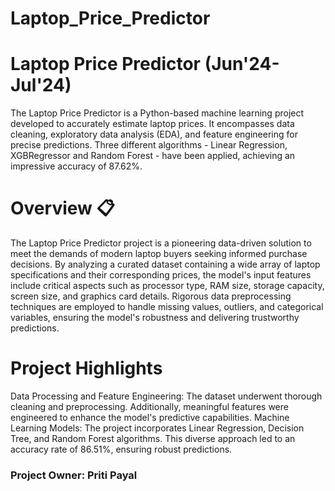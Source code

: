 # Laptop_Price_Predictor
# Laptop Price Predictor (Jun'24-Jul'24)
The Laptop Price Predictor is a Python-based machine learning project developed to accurately estimate laptop prices. It encompasses data cleaning, exploratory data analysis (EDA), and feature engineering for precise predictions. Three different algorithms - Linear Regression, XGBRegressor and Random Forest - have been applied, achieving an impressive accuracy of 87.62%.

# Overview 📋
The Laptop Price Predictor project is a pioneering data-driven solution to meet the demands of modern laptop buyers seeking informed purchase decisions. By analyzing a curated dataset containing a wide array of laptop specifications and their corresponding prices, the model's input features include critical aspects such as processor type, RAM size, storage capacity, screen size, and graphics card details. Rigorous data preprocessing techniques are employed to handle missing values, outliers, and categorical variables, ensuring the model's robustness and delivering trustworthy predictions.

# Project Highlights
Data Processing and Feature Engineering: The dataset underwent thorough cleaning and preprocessing. Additionally, meaningful features were engineered to enhance the model's predictive capabilities.
Machine Learning Models: The project incorporates Linear Regression, Decision Tree, and Random Forest algorithms. This diverse approach led to an accuracy rate of 86.51%, ensuring robust predictions.

### Project Owner: Priti Payal
